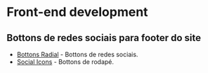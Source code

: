 # Front-end development #
## Bottons de redes sociais para footer do site ##
* [Bottons Radial](https://emersonn-e-coder.github.io/Bottons-radial/target="_blank") - Bottons de redes sociais.
* [Social Icons](https://emersonn-e-coder.github.io/Social-icons/) - Bottons de rodapé.

